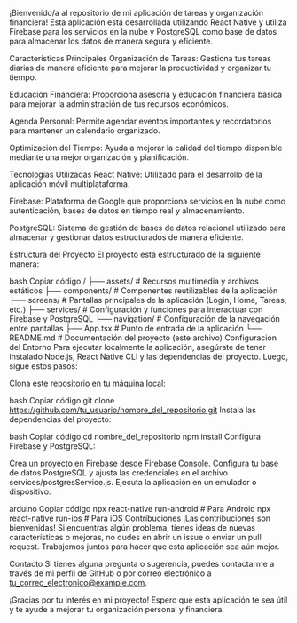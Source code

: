 ¡Bienvenido/a al repositorio de mi aplicación de tareas y organización financiera! Esta aplicación está desarrollada utilizando React Native y utiliza Firebase para los servicios en la nube y PostgreSQL como base de datos para almacenar los datos de manera segura y eficiente.

Características Principales
Organización de Tareas: Gestiona tus tareas diarias de manera eficiente para mejorar la productividad y organizar tu tiempo.

Educación Financiera: Proporciona asesoría y educación financiera básica para mejorar la administración de tus recursos económicos.

Agenda Personal: Permite agendar eventos importantes y recordatorios para mantener un calendario organizado.

Optimización del Tiempo: Ayuda a mejorar la calidad del tiempo disponible mediante una mejor organización y planificación.

Tecnologías Utilizadas
React Native: Utilizado para el desarrollo de la aplicación móvil multiplataforma.

Firebase: Plataforma de Google que proporciona servicios en la nube como autenticación, bases de datos en tiempo real y almacenamiento.

PostgreSQL: Sistema de gestión de bases de datos relacional utilizado para almacenar y gestionar datos estructurados de manera eficiente.

Estructura del Proyecto
El proyecto está estructurado de la siguiente manera:

bash
Copiar código
/
├── assets/              # Recursos multimedia y archivos estáticos
├── components/          # Componentes reutilizables de la aplicación
├── screens/             # Pantallas principales de la aplicación (Login, Home, Tareas, etc.)
├── services/            # Configuración y funciones para interactuar con Firebase y PostgreSQL
├── navigation/          # Configuración de la navegación entre pantallas
├── App.tsx              # Punto de entrada de la aplicación
└── README.md            # Documentación del proyecto (este archivo)
Configuración del Entorno
Para ejecutar localmente la aplicación, asegúrate de tener instalado Node.js, React Native CLI y las dependencias del proyecto. Luego, sigue estos pasos:

Clona este repositorio en tu máquina local:

bash
Copiar código
git clone https://github.com/tu_usuario/nombre_del_repositorio.git
Instala las dependencias del proyecto:

bash
Copiar código
cd nombre_del_repositorio
npm install
Configura Firebase y PostgreSQL:

Crea un proyecto en Firebase desde Firebase Console.
Configura tu base de datos PostgreSQL y ajusta las credenciales en el archivo services/postgresService.js.
Ejecuta la aplicación en un emulador o dispositivo:

arduino
Copiar código
npx react-native run-android    # Para Android
npx react-native run-ios        # Para iOS
Contribuciones
¡Las contribuciones son bienvenidas! Si encuentras algún problema, tienes ideas de nuevas características o mejoras, no dudes en abrir un issue o enviar un pull request. Trabajemos juntos para hacer que esta aplicación sea aún mejor.

Contacto
Si tienes alguna pregunta o sugerencia, puedes contactarme a través de mi perfil de GitHub o por correo electrónico a tu_correo_electronico@example.com.

¡Gracias por tu interés en mi proyecto! Espero que esta aplicación te sea útil y te ayude a mejorar tu organización personal y financiera.
